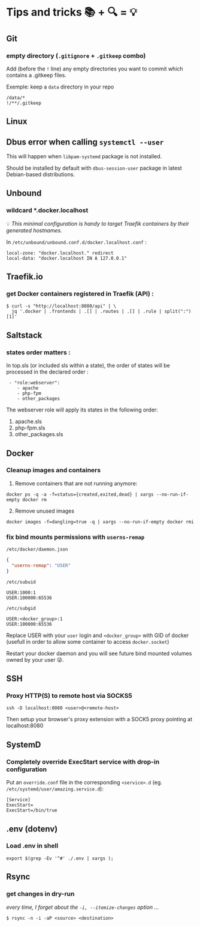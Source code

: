 # Tips and tricks 📚 + 🔍 = 💡

## Git

### empty directory (`.gitignore` + `.gitkeep` combo)

Add (before the `!` line) any empty directories you want to commit which contains a .gitkeep files.

Exemple: keep a `data` directory in your repo
```
/data/*
!/**/.gitkeep
```


## Linux

## Dbus error when calling `systemctl --user`

This will happen when `libpam-systemd` package is not installed.

Should be installed by default with `dbus-session-user` package in latest
Debian-based distributions.

## Unbound

### wildcard *.docker.localhost

💡 *This minimal configuration is handy to target Traefik containers by their
generated hostnames.*

In `/etc/unbound/unbound.conf.d/docker.localhost.conf` :

```
local-zone: "docker.localhost." redirect
local-data: "docker.localhost IN A 127.0.0.1"
```

## Traefik.io

### get Docker containers registered in Traefik (API) :

```shell
$ curl -s "http://localhost:8080/api" | \
  jq '.docker | .frontends | .[] | .routes | .[] | .rule | split(":")[1]'
```


## Saltstack

### states order matters :

In top.sls (or included sls within a state), the order of states will be
processed in the declared order :

```sls
 - "role:webserver":
    - apache
    - php-fpm
    - other_packages
```

The webserver role will apply its states in the following order:
1. apache.sls
2. php-fpm.sls
3. other_packages.sls


## Docker

### Cleanup images and containers

1. Remove containers that are not running anymore:
```shell
docker ps -q -a -f=status={created,exited,dead} | xargs --no-run-if-empty docker rm
```

2. Remove unused images
```shell
docker images -f=dangling=true -q | xargs --no-run-if-empty docker rmi
```


### fix bind mounts permissions with `userns-remap`

`/etc/docker/daemon.json`
```json
{
  "userns-remap": "USER"
}
```

`/etc/subuid`
```
USER:1000:1
USER:100000:65536
```


`/etc/subgid`
```
USER:<docker_group>:1
USER:100000:65536
```

Replace USER with your `user` login and `<docker_group>` with GID of docker
(usefull in order to allow some container to access `docker.socket`)

Restart your docker daemon and you will see future bind mounted volumes owned by your user 😜.


## SSH

### Proxy HTTP(S) to remote host via SOCKS5

```
ssh -D localhost:8080 <user>@<remote-host>
```

Then setup your browser's proxy extension with a SOCK5 proxy pointing at localhost:8080


## SystemD

### Completely override ExecStart service with drop-in configuration

Put an `override.conf` file in the corresponding `<service>.d` (eg. `/etc/systemd/user/amazing.service.d`):

```
[Service]
ExecStart=
ExecStart=/bin/true
```

## .env (dotenv)

### Load .env in shell
```shell
export $(grep -Ev '^#' ./.env | xargs );
```

## Rsync

### get changes in dry-run

_every time, I forget about the `-i, --itemize-changes` option …_
```shell
$ rsync -n -i -aP <source> <destination>
```

